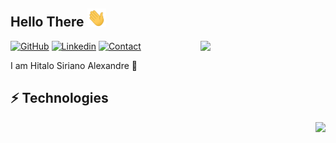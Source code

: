 <h2> Hello There <img src="https://raw.githubusercontent.com/ABSphreak/ABSphreak/master/gifs/Hi.gif" width="30px"></h2>

<img align="right" src="https://github.com/rajput2107/rajput2107/blob/master/Assets/Developer.gif" width='200'/>

[![GitHub](https://img.shields.io/badge/SUPPORT%20AT-GITHUB-blue?style=for-the-badge&logo=github)](https://github.com/hitalo-alexandre) [![Linkedin](https://img.shields.io/badge/MY%20PROFILE-Linkedin-blue?style=for-the-badge&logo=github)](https://www.linkedin.com/in/hitalo-alexandre-81a263219/) 
 [![Contact](https://img.shields.io/badge/CONTACT-GMAIL-yellow?style=for-the-badge&logo=gmail&logoColor=white)](mailto:hitalo.alexandre.dev@gmail.com)
 
I am Hitalo Siriano Alexandre  🧔



## ⚡ Technologies

<img align="right" src="https://www.flaticon.com/free-icon/javascript_136530#"/>
